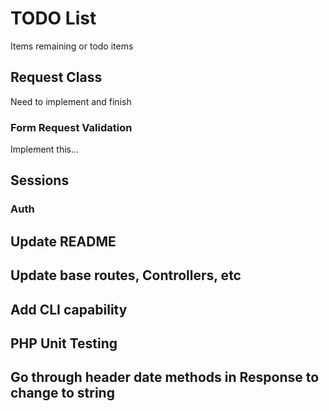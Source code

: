 # TODO List
Items remaining or todo items

## Request Class
Need to implement and finish

### Form Request Validation
Implement this...

## Sessions

### Auth

## Update README

## Update base routes, Controllers, etc

## Add CLI capability

## PHP Unit Testing

## Go through header date methods in Response to change to string
